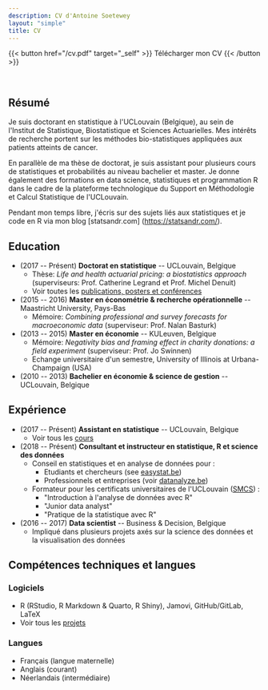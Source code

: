 ```yaml
---
description: CV d'Antoine Soetewey
layout: "simple"
title: CV
---
```


{{< button href="/cv.pdf" target="_self" >}}
Télécharger mon CV
{{< /button >}}

<br>

## Résumé

Je suis doctorant en statistique à l'UCLouvain (Belgique), au sein de l'Institut de Statistique, Biostatistique et Sciences Actuarielles. Mes intérêts de recherche portent sur les méthodes bio-statistiques appliquées aux patients atteints de cancer.

En parallèle de ma thèse de doctorat, je suis assistant pour plusieurs cours de statistiques et probabilités au niveau bachelier et master. Je donne également des formations en data science, statistiques et programmation R dans le cadre de la plateforme technologique du Support en Méthodologie et Calcul Statistique de l'UCLouvain.

Pendant mon temps libre, j'écris sur des sujets liés aux statistiques et je code en R via mon blog [statsandr.com] (https://statsandr.com/).

## Education

- (2017 -- Présent) **Doctorat en statistique** -- UCLouvain, Belgique
  + Thèse: *Life and health actuarial pricing: a biostatistics approach* (superviseurs: Prof. Catherine Legrand et Prof. Michel Denuit)
  + Voir toutes les [publications, posters et conférences](/fr/research/)
- (2015 -- 2016) **Master en économétrie & recherche opérationnelle** -- Maastricht University, Pays-Bas 
  + Mémoire: *Combining professional and survey forecasts for macroeconomic data* (superviseur: Prof. Nalan Basturk)
- (2013 -- 2015) **Master en économie** -- KULeuven, Belgique
  + Mémoire: *Negativity bias and framing effect in charity donations: a field experiment* (superviseur: Prof. Jo Swinnen)
  + Echange universitaire d'un semestre, University of Illinois at Urbana-Champaign (USA)
- (2010 -- 2013) **Bachelier en économie & science de gestion** -- UCLouvain, Belgique

## Expérience

- (2017 -- Présent) **Assistant en statistique** -- UCLouvain, Belgique
  + Voir tous les [cours](/fr/teaching/)
- (2018 -- Présent) **Consultant et instructeur en statistique, R et science des données**
  + Conseil en statistiques et en analyse de données pour :
    + Etudiants et chercheurs (see [easystat.be](https://easystat.be/))
    + Professionnels et entreprises (voir [datanalyze.be](https://datanalyze.be/fr/))
  + Formateur pour les certificats universitaires de l'UCLouvain ([SMCS](http://www.uclouvain.be/smcs)) :
    + "Introduction à l'analyse de données avec R"
    + "Junior data analyst"
    + "Pratique de la statistique avec R"
- (2016 -- 2017) **Data scientist** -- Business & Decision, Belgique
  + Impliqué dans plusieurs projets axés sur la science des données et la visualisation des données

## Compétences techniques et langues

### Logiciels

- R (RStudio, R Markdown & Quarto, R Shiny), Jamovi, GitHub/GitLab, LaTeX
- Voir tous les [projets](/fr/software/)

### Langues

- Français (langue maternelle)
- Anglais (courant)
- Néerlandais (intermédiaire)
